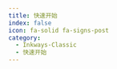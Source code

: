 ```yaml
---
title: 快速开始
index: false
icon: fa-solid fa-signs-post
category:
  - Inkways-Classic
  - 快速开始
---
```

